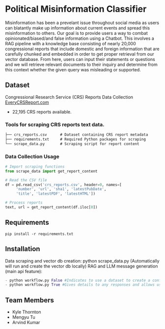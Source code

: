 # Political Misinformation Classifier
Misinformation has been a prevelant issue throughout social media as users can blatantly make up information about current events and spread this misinformation to others.
Our goal is to provide users a way to combat opinionated/biased/and false information using a Chatbot. This involves a RAG pipeline with a knowledge base consisting of nearly 20,000
congressional reports that include domestic and foreign information that are carefully chunked and embedded in order to get proper retrieval from our vector database. From here, users can input their statements or questions and we will retrieve relevant documents to their inquiry and determine from this context whether the given query was misleading or supported.

## Dataset
Congressional Research Service (CRS) Reports Data Collection [EveryCRSReport.com](https://www.everycrsreport.com/)
- 22,195 CRS reports available.
  
### Tools for scraping CRS reports text data.
```markdown
├── crs_reports.csv      # Dataset containing CRS report metadata
├── requirements.txt     # Required Python packages for scraping
└── scrape_data.py       # Scraping script for report content
```

### Data Collection Usage

```python
# Import scraping functions
from scrape_data import get_report_content

# Read the CSV file
df = pd.read_csv('crs_reports.csv', header=0, names=[
     'number', 'url', 'sha1', 'latestPubDate',
     'title', 'latestPDF', 'latestHTML'])

# Process reports
text, url = get_report_content(df.iloc[0])
```

## Requirements
```
pip install -r requirements.txt
```

## Installation

Data scraping and vector db creation: python scrape_data.py (Automatically will run and create the vector db locally)
RAG and LLM message generation (main api feature):
```python
- python workflow.py False #Indicates to use a dataset to create a confusion matrix and determine overall accuracy from simple True or False outputs from the LLM
- python workflow.py True #Gives details to any responses and allows user inqueries into the LLM for misinformation classification
```
## Team Members
- Kyle Thornton
- Mengyu Tu
- Arvind Kumar
